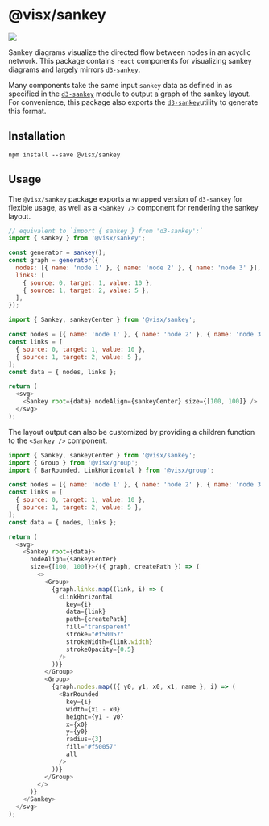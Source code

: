 # @visx/sankey

<a title="@visx/sankey npm downloads" href="https://www.npmjs.com/package/@visx/sankey">
  <img src="https://img.shields.io/npm/dm/@visx/sankey.svg?style=flat-square" />
</a>

Sankey diagrams visualize the directed flow between nodes in an acyclic network. This package
contains `react` components for visualizing sankey diagrams and largely mirrors
[`d3-sankey`](https://github.com/d3/d3-sankey).

Many components take the same input `sankey` data as defined in as specified in the
[`d3-sankey`](https://github.com/d3/d3-sankey) module to output a graph of the sankey layout. For
convenience, this package also exports the [`d3-sankey`](https://github.com/d3/d3-sankey)utility to
generate this format.

## Installation

```
npm install --save @visx/sankey
```

## Usage

The `@visx/sankey` package exports a wrapped version of `d3-sankey` for flexible usage, as well as a
`<Sankey />` component for rendering the sankey layout.

```js
// equivalent to `import { sankey } from 'd3-sankey';`
import { sankey } from '@visx/sankey';

const generator = sankey();
const graph = generator({
  nodes: [{ name: 'node 1' }, { name: 'node 2' }, { name: 'node 3' }],
  links: [
    { source: 0, target: 1, value: 10 },
    { source: 1, target: 2, value: 5 },
  ],
});
```

```js
import { Sankey, sankeyCenter } from '@visx/sankey';

const nodes = [{ name: 'node 1' }, { name: 'node 2' }, { name: 'node 3' }];
const links = [
  { source: 0, target: 1, value: 10 },
  { source: 1, target: 2, value: 5 },
];
const data = { nodes, links };

return (
  <svg>
    <Sankey root={data} nodeAlign={sankeyCenter} size={[100, 100]} />
  </svg>
);
```

The layout output can also be customized by providing a children function to the `<Sankey />`
component.

```js
import { Sankey, sankeyCenter } from '@visx/sankey';
import { Group } from '@visx/group';
import { BarRounded, LinkHorizontal } from '@visx/group';

const nodes = [{ name: 'node 1' }, { name: 'node 2' }, { name: 'node 3' }];
const links = [
  { source: 0, target: 1, value: 10 },
  { source: 1, target: 2, value: 5 },
];
const data = { nodes, links };

return (
  <svg>
    <Sankey root={data}>
      nodeAlign={sankeyCenter}
      size={[100, 100]}>{({ graph, createPath }) => (
        <>
          <Group>
            {graph.links.map((link, i) => (
              <LinkHorizontal
                key={i}
                data={link}
                path={createPath}
                fill="transparent"
                stroke="#f50057"
                strokeWidth={link.width}
                strokeOpacity={0.5}
              />
            ))}
          </Group>
          <Group>
            {graph.nodes.map(({ y0, y1, x0, x1, name }, i) => (
              <BarRounded
                key={i}
                width={x1 - x0}
                height={y1 - y0}
                x={x0}
                y={y0}
                radius={3}
                fill="#f50057"
                all
              />
            ))}
          </Group>
        </>
      )}
    </Sankey>
  </svg>
);
```
